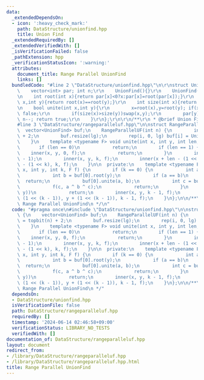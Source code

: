 ```yaml
---
data:
  _extendedDependsOn:
  - icon: ':heavy_check_mark:'
    path: DataStructure/unionfind.hpp
    title: Union Find
  _extendedRequiredBy: []
  _extendedVerifiedWith: []
  _isVerificationFailed: false
  _pathExtension: hpp
  _verificationStatusIcon: ':warning:'
  attributes:
    document_title: Range Parallel UnionFind
    links: []
  bundledCode: "#line 2 \"DataStructure/unionfind.hpp\"\n\r\nstruct UnionFind{\r\n\
    \    vector<int> par; int n;\r\n    UnionFind(){}\r\n    UnionFind(int _n):par(_n,-1),n(_n){}\r\
    \n    int root(int x){return par[x]<0?x:par[x]=root(par[x]);}\r\n    bool same(int\
    \ x,int y){return root(x)==root(y);}\r\n    int size(int x){return -par[root(x)];}\r\
    \n    bool unite(int x,int y){\r\n        x=root(x),y=root(y); if(x==y)return\
    \ false;\r\n        if(size(x)>size(y))swap(x,y);\r\n        par[y]+=par[x]; par[x]=y;\
    \ n--; return true;\r\n    }\r\n};\r\n\r\n/**\r\n * @brief Union Find\r\n */\n\
    #line 3 \"DataStructure/rangeparalleluf.hpp\"\n\nstruct RangeParallelUF {\n  \
    \  vector<UnionFind> buf;\n    RangeParallelUF(int n) {\n        int lg = topbit(n)\
    \ + 2;\n        buf.resize(lg);\n        rep(i, 0, lg) buf[i] = UnionFind(n);\n\
    \    }\n    template <typename F> void unite(int x, int y, int len, F f) {\n \
    \       if (len == 0)\n            return;\n        if (len == 1) {\n        \
    \    inner(x, y, 0, f);\n            return;\n        }\n        int k = topbit(len\
    \ - 1);\n        inner(x, y, k, f);\n        inner(x + len - (1 << k), y + len\
    \ - (1 << k), k, f);\n    }\n\n  private:\n    template <typename F> void inner(int\
    \ x, int y, int k, F f) {\n        if (k == 0) {\n            int a = buf[0].root(x);\n\
    \            int b = buf[0].root(y);\n            if (a == b)\n              \
    \  return;\n            buf[0].unite(a, b);\n            int c = buf[0].root(x);\n\
    \            f(c, a ^ b ^ c);\n            return;\n        }\n        if (!buf[k].unite(x,\
    \ y))\n            return;\n        inner(x, y, k - 1, f);\n        inner(x +\
    \ (1 << (k - 1)), y + (1 << (k - 1)), k - 1, f);\n    }\n};\n\n/**\n * @brief\
    \ Range Parallel UnionFind\n */\n"
  code: "#pragma once\n#include \"DataStructure/unionfind.hpp\"\n\nstruct RangeParallelUF\
    \ {\n    vector<UnionFind> buf;\n    RangeParallelUF(int n) {\n        int lg\
    \ = topbit(n) + 2;\n        buf.resize(lg);\n        rep(i, 0, lg) buf[i] = UnionFind(n);\n\
    \    }\n    template <typename F> void unite(int x, int y, int len, F f) {\n \
    \       if (len == 0)\n            return;\n        if (len == 1) {\n        \
    \    inner(x, y, 0, f);\n            return;\n        }\n        int k = topbit(len\
    \ - 1);\n        inner(x, y, k, f);\n        inner(x + len - (1 << k), y + len\
    \ - (1 << k), k, f);\n    }\n\n  private:\n    template <typename F> void inner(int\
    \ x, int y, int k, F f) {\n        if (k == 0) {\n            int a = buf[0].root(x);\n\
    \            int b = buf[0].root(y);\n            if (a == b)\n              \
    \  return;\n            buf[0].unite(a, b);\n            int c = buf[0].root(x);\n\
    \            f(c, a ^ b ^ c);\n            return;\n        }\n        if (!buf[k].unite(x,\
    \ y))\n            return;\n        inner(x, y, k - 1, f);\n        inner(x +\
    \ (1 << (k - 1)), y + (1 << (k - 1)), k - 1, f);\n    }\n};\n\n/**\n * @brief\
    \ Range Parallel UnionFind\n */"
  dependsOn:
  - DataStructure/unionfind.hpp
  isVerificationFile: false
  path: DataStructure/rangeparalleluf.hpp
  requiredBy: []
  timestamp: '2024-06-14 02:46:58+09:00'
  verificationStatus: LIBRARY_NO_TESTS
  verifiedWith: []
documentation_of: DataStructure/rangeparalleluf.hpp
layout: document
redirect_from:
- /library/DataStructure/rangeparalleluf.hpp
- /library/DataStructure/rangeparalleluf.hpp.html
title: Range Parallel UnionFind
---
```

